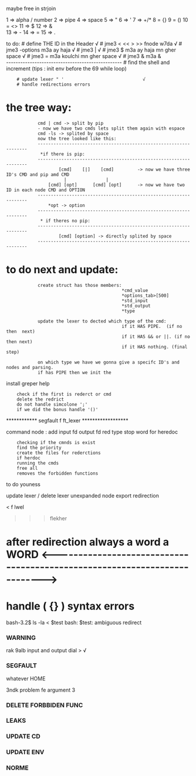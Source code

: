 <!-- remark -->
<!-- del those functions -->
<!-- strlen -->
<!---strcpy--->
<!-- strcmp -->
<!-- calloc -->
<!-- strncmp -->

maybe free in strjoin

1 => alpha / number 
2 => pipe 
4 => space 
5 => " 
6 => ' 
7 => +/* 
8 = {} 
9 = () 
10 = <> 
11 => $ 
12 => &  
13 => - 
14 => = 
15 => . 


to do:
        # define THE ID in the Header                   √
        # jme3 < << > >> fnode w7da                     √
        # jme3 -options m3a ay haja                     √
        # jme3 |                                        √
        # jme3 $ m3a ay haja mn gher space              √
        # jme3 = m3a koulchi mn gher space              √
        # jme3 & m3a &                                  
        -------------------------------------------------
        # find the shell and increment (tips : init env before the 69 while loop)

        # update lexer " '                              √ 
        # handle redirections errors


# the tree way:
                cmd | cmd -> split by pip
                - now we have two cmds lets split them again with espace
                cmd -ls -> splited by space
                now the tree looked like this:
                ------------------------------------------------------------------
                 *if there is pip:
                ------------------------------------------------------------------
                        [cmd]    [|]    [cmd]         -> now we have three ID's CMD and pip amd CMD 
                          |               |
                    [cmd] [opt]      [cmd] [opt]      -> now we have two ID in each node CMD and OPTION
                ------------------------------------------------------------------
                    *opt -> option
                ------------------------------------------------------------------
                 * if theres no pip:
                ------------------------------------------------------------------
                        [cmd] [option] -> directly splited by space
                ------------------------------------------------------------------



# to do next and update:
                create struct has those members:
                                                *cmd_value
                                                *options_tab>[500]
                                                *std_input
                                                *std_output
                                                *type

                update the lexer to dected which type of the cmd:
                                                if it HAS PIPE.  (if no then  next)
                                                if it HAS && or ||. (if no then next)
                                                if it HAS nothing. (final step)

                on which type we have we gonna give a specifc ID's and nodes and parsing.
                if has PIPE then we init the 

install greper help

<!-- to do next part 2 in parse-->
        check if the first is rederct or cmd
        delete the redrict
        do not handle simcolone ';'
        if we did the bonus handle '()'

************ segfault f ft_lexer ******************

command node :
        add input fd
        output fd
        red type
        stop word for heredoc


<!-- exuce part -->
        checking if the cmnds is exist
        find the priority
        create the files for rederctions
        if herdoc
        running the cmds
        free all
        removes the forbidden functions


to do youness

update lexer /
delete lexer unexpanded node
export
redirection
<!--  -->
< f lwel

>> >  flekher

# after redirection always a word a WORD <-------------------------------------------------------------------------->

# handle ( {} ) syntax errors

bash-3.2$ ls -la < $test
bash: $test: ambiguous redirect

<!----

> 1
< 2
>> 3
<< 4

---->



### WARNING
rak 9alb input and output dial > √


### SEGFAULT
whatever HOME




3ndk problem fe argument 3




### DELETE FORBBIDEN FUNC
### LEAKS
### UPDATE CD
### UPDATE ENV
### NORME
